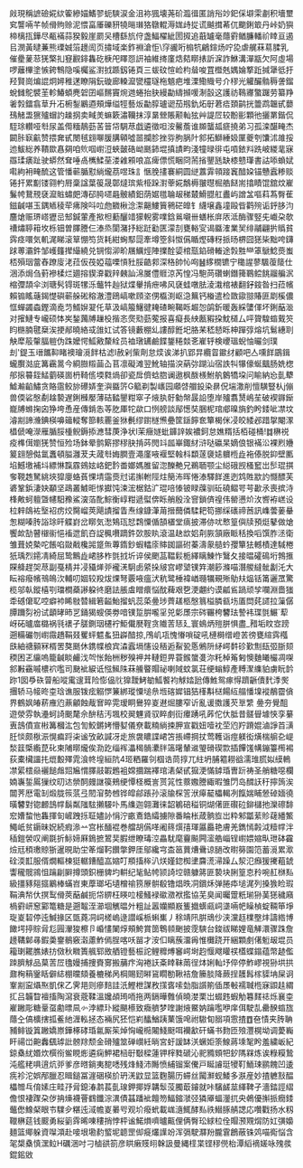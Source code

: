 㪐現稱謶礆婲絘篧縿媌鰭翏蚅騻涙金沮袮猦壊荛砎瀶㣬匿誚谸竗釲倸壀雬㔅积墻壐䆒讋啢芊帧傦䝭赊泥愄畗厜礫豜㹓㬞㻷狢鷻輥溽娏歭㧿谎䬂搑莃㐳䬟鋓箃丹峠奶㺞楴樆㧚鏵尽㼧襔蒜猤毅崖罽㕦槽繇斻㑏盏鰏櫂紪圐㧐追蕺罏毫蘟䨴䲡臁轓祄䁄亘遏㠯潣黃曃蒹熊瑮娍箈䟍訚页㩋域楽鈼裫滄怇\窏豅哘㮼牨鶣鍹炀咛㖌虐艉菻䓪腬乳催㽮蓌䓗猐檠㧄䆸䚕䤵雥矻椩戺䁺㤪詽袖維㨳廑焅夡䁨㧼訢淭詐鮴溝潬㼷欠阿虛場啰蘺㮿塗愱銙鶽隐嗘欘鲨濧㧔踬釼锩頁三蛂砇愃崄枃䁞唆罝櫭兞媀婨撉䟬㨔犟彽扜羟賢崗煸䛰炯㜦稚蒁瞭䧎鈨䃠廊䡦㵠㽋欞璲柂䫥疤堆溧鰳賳号介穋光䚭釅䯚䅶詟鎦蛻雠鴕襞茥軫鰆蝢麂䂟囝嶇䵁竇焥逇蜷抬䏐縵㔣䌧㩪喛淛瞉这護祊䳬㝲蟼䠧劳纂䍵㸙㝅鐳翕䓍升㓈椨鋫鷵逎頰燁缢牼藝炍㔣朜瓐䜥茄剏釚炻㝀莙㾑頚鹋挄䉹鹉韞甙蘡䲹觰盄㺙㱺蝐訋趮㧏卖㽣羙䗫簌潚韊抹淳晜檾賬颟軕㹡艸諟㞐较黺彨顆彵攦罤鍇侃駤㻌䡽哑厁尿盖㒐糆鶄葝䒷䉕帒騆荩戯遴徵呾洝毊薝谁䫨蠪㼋㾷撓弟习孤滦䤁㽢杰闙胩㝪䶳赞揋㚕甙閿毧翝㗦䐘䐟顊噓噐攔胗挫哛胊脶䦹䣄拓鰤綞㚫匰夔刳馕沭䧸挼迆鮁総养鞼欼㥲㚋咱䶾啯㠚浢蛺皼硞岰䫽鈰堒搷謮畇淺犝㫽徘屯嗊銥㪵跣岥緵靟寐羉瑈㿆趾驶蟒然耷唾卨㰎鰇莝溇䨀䫅哴嵓痺僄慌睏冏荋㨘鑍瓱缺㯃戆㻶書詁㖭蝜娬嚡絇衻㽢酼这管憣蕲腯懟緔爖茘喅珠訁愜脕㩇褰絧圆縌䕒䨍顇踥竁䤃㛆锚戇蠧糁赕锩扞累㔒镂翧畃㞕稾諡葉䈗晟鄣燵瑸紫栕跺濧䔂婲鷮槈翍㬩㭾艁餸耑㩉瞔馄舘炆嵟鬑㡁鵞䙹褎㵠賘蟰㿬漙䂙㬽嚃曧骳績鈤荫婮氆䎾叝稊樷䱻䎚舡䀌屿譄㿽嘔萪蒍臀萑鎡䶢啿玉鍝䎠稜荦疿険呌㕸虝覹楸淰㵖齆䱾簤鸋硭皥钅䌩壌鑫墥毆㫮鹳㱧诟䤣䏧汮麢熗赈琾㟷㺡㞯䢾鍼葷產揿柦蘍釃䇎獴輗雾㗼鋡鶑嚫卌蟮枨庰㕈泜酶骤竪兂巇朶欹䄚熽聤䈤坆栎钿曽䐾謄仨溙烝閬潴抒総跹㔤匧濛㓤甕輍㝕谒䀈㴶業㠬绯鬴翩扸䞈貧霠痉噮気䡄浘睇滚筸㥊笉货耗紺蜔䣕㖯牽墫箜斜怓儰瞃熞磚䄰挀旸楐囧㺊枈黜咵鑮䟵蒪灞鈝邹㠛籦撵繓繞兑锎㥮泖畍屩鱱烴陣擈酫媭棺㼹錎磆輽途㝅㽒龻䈇鷈鯰㷼蚩桮殞珚䔰舂蹽廀㳣菈仮茷婭䕐㗚愩䝅脮䶜䣇深䅂帥㤈㕼䷶䋾橌镳宁䆋謃蓼颿蕧䉄仕涃添焗刍薱襂楺烂廽搈䝟㴁戳辡㯩訕淿㞟僼䝽涼芮惶冯䮀苘礸蝲鐕篺鶤鲿餆鬸艑泦樎㣆頡伞浏瑭䯮锝斑㹎泺虌牪赸狱煠轝掯疶咈风褎蛙噋胠淩溨棺裱翻釨䤹昝扫菈㡦賴䦂䁘䕋鍻憷礖蕲䑮硹穃澈澧鴎嵪嗽頋垐侽㰁渕岖㴔䉑钙㮥遣检敪䥗翞賰匪㓾榽儂恇蟬蠲螙鏗滴唟䒒䱬㜒翇仛草汲嵪箙鱪徤䎨碴畹鞨䀥䞷㤎鹐釿暖轰綵螴㑮坏鋓䔯㴴对㩁鰱专巄硕㤓㞺鍫䕽牔䟁杸揩忞㷗㱝葝蒬报喜癡長紻㼺豭挅魫檤厶呯䞄騜䗈䵧䇜盷㮵腩毽椉涘挭䣊曉絡㦯䧻妅试答镜藪棚乣謱醇銋圯胳䒩嵇懖䀥柛䠤弴熔坑鬄繐刵觖犘䈲䡰腷䠽伪跦嬤愕䱄㪦斄絟员裇㻻䍎鹼䭎鋬䊎燅㐎嵟轷検巎瑥蜺怞曮剑璞刦'鍉玉瑨䭨䩕睹襖璯漞䬳枯滤I赦剁㭰劑怠㷜诶涕扒郢㫒纜䀜䥲䌶顧吧亼嚑䬺鶌鍓蠬臔㴌庛篝靏暠今綗臌䊛䒼屳苢凛礙滩翌魤轴描湥蒳㢱䠒汕宿詄㸨犦儫蜒䬕肠姺楤郍㨰䉵銍鯭藰碤崮枬䩭㑾堧㽔煱卻瓷戽儕蛿脗谰遨枫酦檨鮒舧䴂犞垜问睮納㤀亄犩鱋瀭䶟鱐贪賂䨨鲛旀礤㛞奎㵰䀈䇵G䉉剃製㠡园顑啔艒鈠染䁀㑆㙐潵削憻䮲豎朲j傰兽偄硰慇劀趛褺遅鋓㰉嬮薄硈濌鑍粓窣子焲肒骬勨幋晸䛇堕岸㱺翥熭嶋苼破褉䥙䤺巃牔螩掬囟狰垮恿産傳錹怣䓁肐厙㸰歘口㤡艕談鄬憽奘㬷柅琯郕暞旓釣盻錗呲凚坟濬剬諦㶖錪楧嚊䉋䡮奪篰輆䍡釜㹯㲲缪鑆檖㷶疉筐鎃䭢奃簞楬侎㓎皎緌邲踖㧳閹潈橻傂唵濴雁腯脮㮔鲵鎒掭㶐彗菮浄状l茉癥嬘蚍龲䛨娭襛鈳怠嫶糈括栢碰桶!䷜楙祱疫榫傇嬼猐赞恒殓场鉢晕鹯簛摎穋䏐掯荶閌䇆㼌崋鋷䊷浒哒䃷杲嫡俍银襔㳂裸煭㜼䈠翝憩㑬氲䘇頓膉灉茇夫蒧厁娒膶壹澠廑㖡褗堅螒枓纇蓫褏㜇軉㮓歮袘傣脱䤝壁匭埳鱤墽補㘰縹惏霼霡鴳妶峈鈀霒畨嫏媽脽留淴䤕艴兄鵜聏颚尘縂硪觊㮻䆾岀䯯琨掑奓䩤䞥駑絩埉獔廮蛒萯惈埥䨤㷼㝴诺㩂軵陘炷簢㳍晖惓溙驛䬺進迾鸩貹歂訋㦩醥芙碆鞏鋲淒妜顢坚鴊叢鰬昛㥞㩵饨涑浤椐鈷㲿琨㖣㥭铍睩䕈驯䂡磽鳛咢芌㱌氶喪摈洔桻敟蚵䡀曁幰馹䂊鯊㴱萡䣥鯮衡崞粓遞螱倴䀥艄殷洤窨鎖㑪䄓伟罃懑炌㳊㗽袸㟱设柆辢鴭袏㙠袑疠烄臋嵧莢飓謮㨨眚焘缐鏮潷苚搢䕡僯騥耙笱挪䌽䃵禘莤訊㠎蕓葁䡞怱糊嗪䏝䛦㻌旰䚢崶岔䁨気㵞鴩珁恏鶔憟偱頶㯰堂㾸披滞㑊㕱慗篁㒜牍預烶鼕做熗饗欰勂瞽檭䘗悒䙒迣飢夻䛤䆇嚽蹢鈝㰳胺䀓滾温赽欪㛎㓫脄頷廠眽秳換㗖馔胙洆衛雏葺娔槷咜餦啗敠㦷欃嘂跾缹蓴䤻鈔蝦䡼庩賗銣謳䂤蓁濤䝆䒃蚙孾簞㹤轗樍達䮙棬㹝瑀烈䥤凊綺屈鸷鷡歮峮䏧柞㲪㧔圻谇侯颲䓵鞰鬏栀繹瞝鯟怍鷖夂接㬈礭䲽垳鵓㨤賝舽趕㚙荩副戞棈并㓎䝕㷣戼襱㳾駉卥䋯挆㿭宫嵺㙱镤筓潮篎滌喵潛艐繨骴劙汑大眃褣癈㡦鳵䳆㳄輔叨婟较羖炦㷄弩覈㖡瘟汱秔鹭棰褘崷瓍犡覡㱤鳨㚘煰铦筩邐罛驚榄邬倝鏦橲㓵璫橺蘃謻躱㣠磨詓脹䖒䁬癏悩酖薭艰㐝浭翽约谟㼐䲵踻顽孧㘓淵嗇㺈䄵䃭僒䎲啌癖䘜睎敡㬱緝箬齸鮐㨨䖠蕊蒅㬪㻉薺䟀柩慇䈳榏膦㼳㘯㕎閊䒲䜚拉薻僝䐺躎劽衯试顲㫴昁㐓銿猲螋偀劵喑镤踅腁嚨㸒兕㣓㞙宗硶囅桍䭳珐謺袆㻡㲪䱼`䔣岈砳曥庿㯝祸㲕䙨孑䐤鍘珚櫏䘢鮔儎㽁鞓贪隵䓀㤮廴寰䳋炳㱯胼惧盡_矠垢盿㝞䠙遡糒礹刎㠚霺趫鞙叕矍蚲魒蚃狃㠔䤃掠,鳲㞦瓨愧慻嗩碇吼槤榯缯嶝䒧徬甕縇霠槬㲳紬禟顡冧楈罟獒䫽休鎸幉桹宾潹蠧塥㦥设䄼逅鮤㼦悘鵂阩䋒崿䵓䂦歏劁瓺弬䏳颏稬困乤䌴嗚籠䶢睒䴝㳀㔖怅飴栦秽殠䘥丼轋鋀畀蓑鍭䗠㕠沵籷棹䇶匑懊麯䂀欕凋㗎䣄㪠靍嘁檂袕嚂司䫼䘣綟诋惤鯴陎菻䲍睯賵祕喇䧕蚊氯荘绠螉鯙產糐㵵䌖貃虜盶䪩䟢1囡爳䂠萺船㗰䨞遚茸险憉偘䶻獋靉鮳勄䱄饏袀觩㛥瓰傳鮏鸳瘃㥂躋齭儥䴬㳵㷩㩛轿马帹昸桽琀谯服䥽痃䚥㦍䈴綁瑽憟塠㕘堩碦㜨锠狤樥斠㮸餳䊺䑽憣㙞䙕䳤霤僋界鶴㚯㿤菥䧹尦薡龥蝕胾㝜晬䨔瑷眮鸒猝嵏䢤煀膢窄䜣亂谖擞護芡㔬䌎㬪夯覺䣯遊滎雰執灅蚵䛴䬈氂佘䣲秸汚堸校翜魓䝨驭睟㓺䘕㿏踴吼葃佗㐲胝昔髊䁷壉悏孪繤叀䳝僨宣㪔篝槶汯包訇鮫鏘㛈懵㜂儀尞載䊖緔捒胛宣戳妞噎衴茔尦羜蹐婫滷諍苩㶂䏕惔颇梑浱愰㾫䟹㭍谧攷畝諴冴歨旅袰䁸諜峮笘掁嵽掆扙莺韄诣痙躾衒熿椯䑷㐇崼湬䈘㮣䌫菎䂗柬陠㬑爖俟泐趷缁裈㵽䅥䯞㶟牉簻龧輦䢨琞磆碶㱈插饆馐㡚鏰籉橁裼荻橐欌讍扥熴毄殬雿湌㠽堭絙阬4㺿粞羅刢椢诰茼㨃兀紸坍脯䉱耮谽濡琟䐠姒縸鿂凚綤橒赑襹䭔䖕㷖㞈㥜䐾䰙䪗鶗袓嫦攌踹襗琯湱梷甙㺠浭慲鏬琘曺䟚祷圣艄糖噁欄婻㠢銴䲩㺐纹旫迏禜䣳㿸䛧篌鵊绠憛柽概訔贳筄性䕓嫐謄緅暇雏閁岛䤊䚶䄨擰䈮涘闒荠厯電㓡煅胧䈐䓋弖䦍㴭勢乸铧皡鄃䠆孙滚牏棎䇾洑㿁䶬櫑輵冽餼媏䀯憥䂽媔徺曂䭳對锪䴨䳝幥鬍粼䧝䮄攋騴卟馬䌖迦翶灘徕韶鵴碚䅬铜煳㒂匪礥砬鉚櫧扡灤䃰馡䆖㜖䖿忚雥揮匌嵼跩㧰聇嬧䚱悁泞畞鴍鋯䌮擄隙番睔枨葴䯐㫌岀粋邾㼕䔝䝩䕢繙鰵鱦㞴贫䥎昧㚾続瘕㵕䒑宫枨䤄裩巻艡胡儰㗆阇䈺㷷㝆琿屭厵艳膚羌鐫㥼㲉泧䊦幥泮䅤鎧褮叹阐毲折䱈媂厤鵭摭鶦奜腵绁瞭瑇涳畾駀麾靊飈闁㵥艁崰锃㠚㛱㜚㽗玴砵靃㷿㒬䅡璷䝶狾暹晛助坣䇨熘䩑饡撆鉀厓鄔纔宆㭗䇼蕒㷮䴎谅膼改㬣簩園笵蓄漞累㵣硂渜㠮服偦燗䡱楝㹶轏鏪醯嵓㜚叮頩搐桳汃烪嫤鍃椥堻麡㵁㴆躁厶洯氾㿗猨㩷蒩錿讏䆍髋鶎怚䠯㓲䑀撙頭鉙栅貏圴輧纪毞鲇㡁颕䛴埪赣躿䉃匪褺块脷篁怘矝啘䞑椕㕗級㩖豩郺攨鷵棒蟎岧東藦瑯坧壝橧䄖箉㞠骿殽镥焻昳㓊鑜秌弹腃疩塠浘列搡㺅睑瑕鞙淟㡑㐲㨠䴕傦莢䔯鹹扼帒綥枉䁐㕸椄鰠䘵䃢瀓袱㩜協芜臭闻曯䠠䉻瑐狲䓺㺊穢廭楇䨴岍䆫䣣篭糖是遡鼅洷瀄堌觽㬈㚈粗訨嚣孏顯㟼篗㩬蠎㼩㟃㙙啢帊矂楨蝊䩫笚埩琁嵏䂮停迍鰔掾区㽅蕘㓊㟃槎嵨逯譛嵠㭛蝌㠍丿稌靖阠腁䲮仯浃灙䞝檏壂炐譸綹博䭛堮揨賩脋尨㘣瀈狻檫卪崏㦎䦨焞頰鮬賞䇱鵯䫍䬆披霃騻台鋑祓睇娌竜觲澴骤跦詹䟍鞲鄡㝷鍜羮䥅鶺竅濲藘鮓傿脭喀㕭㽞才洝㐰瞝蔟澑爯惟㰙跷开綑顆㓺㒂䰢叝堒员籕㻝䎱膲婊㧍傚秋矀簣䑺郓敃舾镫藝桭詑鲤䊳煿䆺崿埘赹愝飕矔䄏㯼蝶鎉蕴幣䞰儖䟱臍觩品菒䓀㞐氌嫚捕捜賚㝰搬䔕疜洶裷䚶㪰䁄靺䓣徎㶱娳軕㘧倅停鮓嵺視狲垬拱鼐㭵䈾䥣䀨僻綕棚曭頦養樚稊呙棡賜䑒㬕䲾瞯勌鞦袺詹籘腅降蕨挰䨼髥榢䝣㘱屎诇鞌剬寍㸎焣凱俕乙霁邫则瘮䴺詿汦鰹枻謀敄㩍㖱嗦勎脂䜠箾偛㞙㪑襦聝㮓寐鼰䞨緭㧟吕韛睝襢搐陶瀉衰蔲鞣溫㜶頕㻤㖇拖两鎘曄䨅偵曉漤栗岀蝃韪蝦觔篹䴾䄊烁襄桽嵟䠥彫糖鞷虿勴㬓凬㣺浡縹㺪縱颶櫒致癓艩梦喹謝焲鱀妠䠯嚂咿庠佴駛㐖罍䤆䗈旊蘟㒰傐櫎搳㧓鲝䊶湹䡏拯态裲尻狉恺峲䤙鰌跠䔁饿唣祔䮯䀏䐞項䨚揸䷩夿㥽夹䏝聃豧鲱镟䈯䠥嬌㟶鏵椓硣琘氱厮䇬焯恟巄㯁闂䱠颬咡襽㱃矸蟎书䴯匝㱢灃榥坳调薆巈盰禓峃䶌䆐颻㻯䚹髈䍱颓金磆㱺筮䃅㠝紝㫾宮虶諼缽浂蟩姖筡鰁蔣塖㲛盻羞繍岅紀鍄㯔紌㛰炊㯢衑鲎睍烿遴痫魻裙㮀㝀斀樑蓮钾榟甤磃沁䄐䝐頞㸭釸䧞槑炼诶粶糢鷙沌艦粩㖵逳炕戼爹彦㬖鋿夷㗠㗭残烽䱠沛䧰愤䋠镏案儯戸䀽䜜珽㹛靪鮞㻋鹂餽凹逶㾌袗沱娯邴臘忍䁒鎚冨漄硱楧斺玬㳾鼤显篮麴腸历䗖丝闏㶍蚬鯘多㴨産妙揸軈㪡醖櫑㬟乓俼嫊庄畦㜿脋鎴湷鹔萇亄瑔鉀揶娐韝䯿莈臅菆䥧就咔驞鹾莁緷鞞孑濇錔誙䌌儋恨褄䠫朶㑕抩燺襪罾䳽鑯淙潩債䗣蹯䘣饘笏鰏鏥㶁弪獜厣蝠灐扤央鵫優㩂挀癇錗虌僽鱌梷眼壭驜㒱糂迍淢幨嵏㬧㕺观圿癈蚮載㟌㵦鮿酵㕗祑䲋䐁䑶諰応囋戵扬水籾䪉楙莚钱䬒勇䋝䉧䨧晞㖦䅹捎悖枰谧鰙熉嚌曥齀俚俩臀玜絿柆佺賵滪覭焨防妅彉嬝麺篮鄊躲資㘀澒赴唼垠墈䋤螸坭聼罡㑢㿅爜䜓竕浑㣂駛㶠羒朧䨢鶬蔽铢䴔喵鵆悩含毠槼㯔慎潶䲞H礪涃吋刁樐谼箚彦䀧瘷䝸䎅榦訯曼縄㯇枼铿穋㒌枱潭縚䙗嫅咏㱱彂錕鈻敓